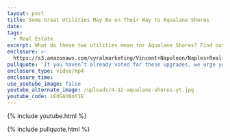 ```yaml
---
layout: post
title: Some Great Utilities May Be on Their Way to Aqualane Shores
date:
tags:
  - Real Estate
excerpt: What do these two utilities mean for Aqualane Shores? Find out today.
enclosure: >-
  https://s3.amazonaws.com/vyralmarketing/Vincent+Napoleon/Naples+Real+Estate+Agent+_+Aqualane+Shores.mp4
pullquote: 'If you haven’t already voted for these upgrades, we urge you to do so.'
enclosure_type: video/mp4
enclosure_time:
use_youtube_image: false
youtube_alternate_image: /uploads/4-12-aqualane-shores-yt.jpg
youtube_code: iEdGAh0oY1E
---
```


{% include youtube.html %}

{% include pullquote.html %}